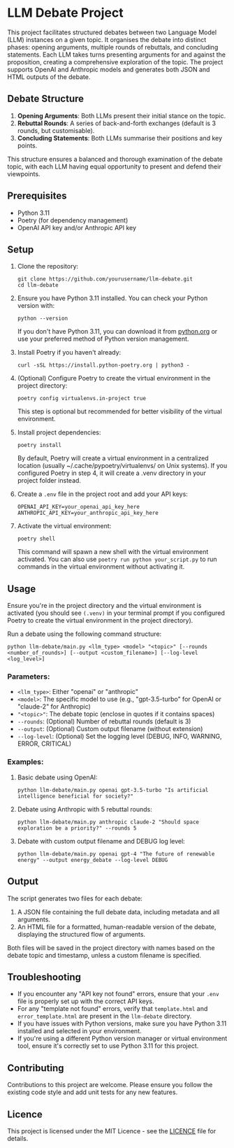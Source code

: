 # LLM Debate Project

This project facilitates structured debates between two Language Model (LLM) instances on a given topic. It organises the debate into distinct phases: opening arguments, multiple rounds of rebuttals, and concluding statements. Each LLM takes turns presenting arguments for and against the proposition, creating a comprehensive exploration of the topic. The project supports OpenAI and Anthropic models and generates both JSON and HTML outputs of the debate.

## Debate Structure

1. **Opening Arguments**: Both LLMs present their initial stance on the topic.
2. **Rebuttal Rounds**: A series of back-and-forth exchanges (default is 3 rounds, but customisable).
3. **Concluding Statements**: Both LLMs summarise their positions and key points.

This structure ensures a balanced and thorough examination of the debate topic, with each LLM having equal opportunity to present and defend their viewpoints.

## Prerequisites

- Python 3.11
- Poetry (for dependency management)
- OpenAI API key and/or Anthropic API key

## Setup

1. Clone the repository:
   ```
   git clone https://github.com/yourusername/llm-debate.git
   cd llm-debate
   ```

2. Ensure you have Python 3.11 installed. You can check your Python version with:
   ```
   python --version
   ```
   If you don't have Python 3.11, you can download it from [python.org](https://www.python.org/downloads/) or use your preferred method of Python version management.

3. Install Poetry if you haven't already:
   ```
   curl -sSL https://install.python-poetry.org | python3 -
   ```

4. (Optional) Configure Poetry to create the virtual environment in the project directory:
   ```
   poetry config virtualenvs.in-project true
   ```
   This step is optional but recommended for better visibility of the virtual environment.

5. Install project dependencies:
   ```
   poetry install
   ```
   By default, Poetry will create a virtual environment in a centralized location (usually ~/.cache/pypoetry/virtualenvs/ on Unix systems). If you configured Poetry in step 4, it will create a .venv directory in your project folder instead.

6. Create a `.env` file in the project root and add your API keys:
   ```
   OPENAI_API_KEY=your_openai_api_key_here
   ANTHROPIC_API_KEY=your_anthropic_api_key_here
   ```

7. Activate the virtual environment:
   ```
   poetry shell
   ```
   This command will spawn a new shell with the virtual environment activated. You can also use `poetry run python your_script.py` to run commands in the virtual environment without activating it.

## Usage

Ensure you're in the project directory and the virtual environment is activated (you should see `(.venv)` in your terminal prompt if you configured Poetry to create the virtual environment in the project directory).

Run a debate using the following command structure:
```
python llm-debate/main.py <llm_type> <model> "<topic>" [--rounds <number_of_rounds>] [--output <custom_filename>] [--log-level <log_level>]
```

### Parameters:

- `<llm_type>`: Either "openai" or "anthropic"
- `<model>`: The specific model to use (e.g., "gpt-3.5-turbo" for OpenAI or "claude-2" for Anthropic)
- `"<topic>"`: The debate topic (enclose in quotes if it contains spaces)
- `--rounds`: (Optional) Number of rebuttal rounds (default is 3)
- `--output`: (Optional) Custom output filename (without extension)
- `--log-level`: (Optional) Set the logging level (DEBUG, INFO, WARNING, ERROR, CRITICAL)

### Examples:

1. Basic debate using OpenAI:
   ```
   python llm-debate/main.py openai gpt-3.5-turbo "Is artificial intelligence beneficial for society?"
   ```

2. Debate using Anthropic with 5 rebuttal rounds:
   ```
   python llm-debate/main.py anthropic claude-2 "Should space exploration be a priority?" --rounds 5
   ```

3. Debate with custom output filename and DEBUG log level:
   ```
   python llm-debate/main.py openai gpt-4 "The future of renewable energy" --output energy_debate --log-level DEBUG
   ```

## Output

The script generates two files for each debate:
1. A JSON file containing the full debate data, including metadata and all arguments.
2. An HTML file for a formatted, human-readable version of the debate, displaying the structured flow of arguments.

Both files will be saved in the project directory with names based on the debate topic and timestamp, unless a custom filename is specified.

## Troubleshooting

- If you encounter any "API key not found" errors, ensure that your `.env` file is properly set up with the correct API keys.
- For any "template not found" errors, verify that `template.html` and `error_template.html` are present in the `llm-debate` directory.
- If you have issues with Python versions, make sure you have Python 3.11 installed and selected in your environment.
- If you're using a different Python version manager or virtual environment tool, ensure it's correctly set to use Python 3.11 for this project.

## Contributing

Contributions to this project are welcome. Please ensure you follow the existing code style and add unit tests for any new features.

## Licence

This project is licensed under the MIT Licence - see the [LICENCE](LICENCE) file for details.